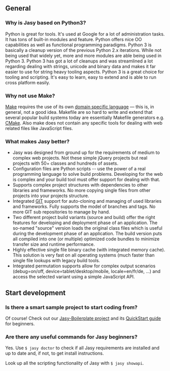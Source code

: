 ## General

### Why is Jasy based on Python3?

Python is great for tools. It's used at Google for a lot of administration tasks. It has tons of built-in modules and feature. Python offers nice OO capabilities as well as functional programming paradigms. Python 3 is basically a cleanup version of the previous Python 2.x iterations. While not being used that widely yet, more and more modules are able being used in Python 3. Python 3 has got a lot of cleanups and was streamlined a lot regarding dealing with strings, unicode and binary data and makes it far easier to use for string heavy tooling aspects. Python 3 is a great choice for tooling and scripting. It's easy to learn, easy to extend and is able to run cross platform easily.

### Why not use Make?

[Make](http://www.gnu.org/software/make/) requires the use of its own [domain specific language](http://en.wikipedia.org/wiki/Domain-specific_language) — this is, in general, not a good idea. Makefile are so hard to write and extend that several popular build systems today are essentially Makefile generators e.g. [CMake](http://www.cmake.org/). Also make does not contain any specific tools for dealing with web related files like JavaScript files.


### What makes Jasy better?

- Jasy was designed from ground up for the requirements of medium to complex web projects. Not these simple jQuery projects but real projects with 50+ classes and hundreds of assets.
- Configuration files are Python scripts -- use the power of a real programming language to solve build problems. Developing for the web is complex and your build tool must offer support for dealing with that.
- Supports complex project structures with dependencies to other libraries and frameworks. No more copying single files from other projects into your projects structure.
- Integrated [GIT](http://git-scm.com/) support for auto-cloning and managing of used libraries and frameworks. Fully supports the model of branches and tags. No more GIT sub repositories to manage by hand.
- Two different project build variants (source and build) offer the right features for developing and deployment phase of an application. The so-named "source" version loads the original class files which is useful during the development phase of an application. The build version puts all compiled into one (or multiple) optimized code bundles to minimize transfer size and runtime performance.
- Highly effective single file binary cache (with integrated memory cache). This solution is very fast on all operating systems (much faster than single file lookups with legacy build tools.
- Integrated permutation supports allow for complex output scenarios (debug=on/off, device=tablet/desktop/mobile, locale=en/fr/de, ...) and access the selected variant using a simple JavaScript API.

## Start development

### Is there a smart sample project to start coding from?

Of course! Check out our [Jasy-Boilerplate project](https://github.com/zynga/jasy-html5-boilerplate) and its [QuickStart guide](https://github.com/zynga/jasy-html5-boilerplate/wiki/QuickStart) for beginners.

### Are there any useful commands for Jasy beginners?

Yes. Use `$ jasy doctor` to check if all Jasy requirements are installed and up to date and, if not, to get install instructions.

Look up all the scripting functionality of Jasy with `$ jasy showapi`.
